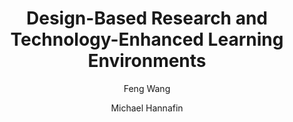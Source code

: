 ---
layout: leaf-node
title: "Design-Based Research and Technology-Enhanced Learning Environments"
title-url: "https://ideascale.com/userimages/sub-1/898000/panel_upload_12279/30221206.pdf"
author: ["Feng Wang","Michael Hannafin"]
groups: research‐principles‐and‐methodologies
categories: design‐based‐research
topics: scholarly-readings
summary: >
    During the past decade, design-based research has demonstrated its potential as a methodology suitable to both research and design of technology-enhanced learning environments (TELEs). In this paper, we define and identify characteristics of design-based research, describe the importance of design-based research for the development of TELEs, propose principles for implementing design-based research with TELEs, and discuss future challenges of using this methodology.
cite: >
    Weng, F., Hannafin, M.  (2005) Design-Based Research and Technology-Enhanced Learning Environments. ETR&D, Vol. 53, No. 4, 2005, pp. 5-23.
    Retrieved from : https://ideascale.com/userimages/sub-1/898000/panel_upload_12279/30221206.pdf
pub-date: 2005-01-01
added-date: 2017-04-19
resource-type: pdf-document
---